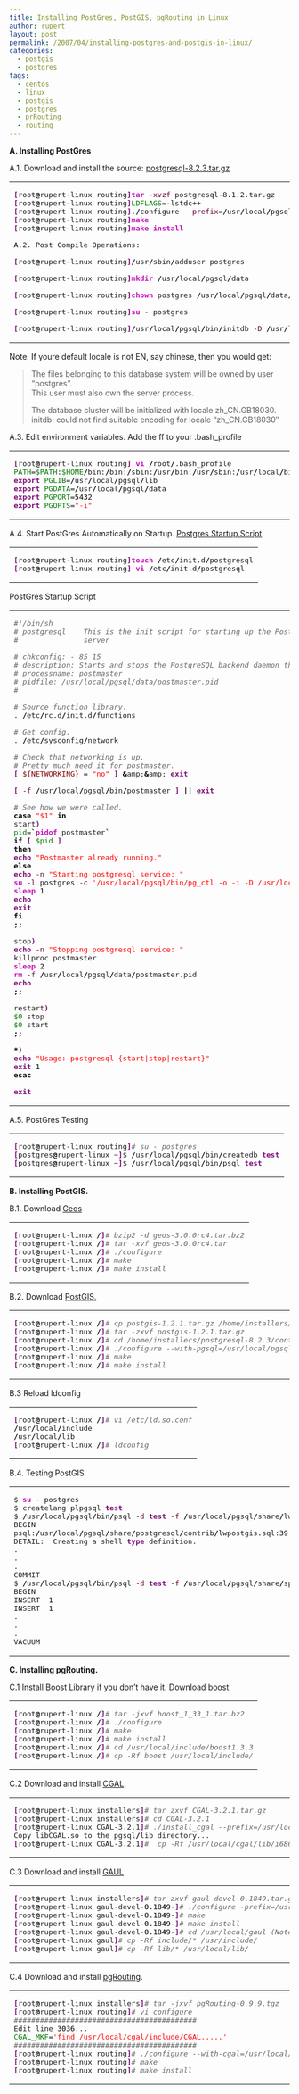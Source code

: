 ```yaml
---
title: Installing PostGres, PostGIS, pgRouting in Linux
author: rupert
layout: post
permalink: /2007/04/installing-postgres-and-postgis-in-linux/
categories:
  - postgis
  - postgres
tags:
  - centos
  - linux
  - postgis
  - postgres
  - prRouting
  - routing
---
```

**A. Installing PostGres**

A.1. Download and install the source: [postgresql-8.2.3.tar.gz][1]

<div class="wp_syntax">
  <table>
    <tr>
      <td class="code">
        <pre class="bash" style="font-family:monospace;"><span style="color: #7a0874; font-weight: bold;">&#91;</span>root<span style="color: #000000; font-weight: bold;">@</span>rupert-linux routing<span style="color: #7a0874; font-weight: bold;">&#93;</span><span style="color: #c20cb9; font-weight: bold;">tar</span> <span style="color: #660033;">-xvzf</span> postgresql-8.1.2.tar.gz
<span style="color: #7a0874; font-weight: bold;">&#91;</span>root<span style="color: #000000; font-weight: bold;">@</span>rupert-linux routing<span style="color: #7a0874; font-weight: bold;">&#93;</span><span style="color: #007800;">LDFLAGS</span>=-lstdc++
<span style="color: #7a0874; font-weight: bold;">&#91;</span>root<span style="color: #000000; font-weight: bold;">@</span>rupert-linux routing<span style="color: #7a0874; font-weight: bold;">&#93;</span>.<span style="color: #000000; font-weight: bold;">/</span>configure <span style="color: #660033;">--prefix</span>=<span style="color: #000000; font-weight: bold;">/</span>usr<span style="color: #000000; font-weight: bold;">/</span>local<span style="color: #000000; font-weight: bold;">/</span>pgsql <span style="color: #660033;">--with-perl</span> <span style="color: #660033;">--with-python</span> <span style="color: #660033;">--with-krb5</span> <span style="color: #660033;">--with-openssl</span>
<span style="color: #7a0874; font-weight: bold;">&#91;</span>root<span style="color: #000000; font-weight: bold;">@</span>rupert-linux routing<span style="color: #7a0874; font-weight: bold;">&#93;</span><span style="color: #c20cb9; font-weight: bold;">make</span>
<span style="color: #7a0874; font-weight: bold;">&#91;</span>root<span style="color: #000000; font-weight: bold;">@</span>rupert-linux routing<span style="color: #7a0874; font-weight: bold;">&#93;</span><span style="color: #c20cb9; font-weight: bold;">make</span> <span style="color: #c20cb9; font-weight: bold;">install</span>
&nbsp;
A.2. Post Compile Operations:
&nbsp;
<span style="color: #7a0874; font-weight: bold;">&#91;</span>root<span style="color: #000000; font-weight: bold;">@</span>rupert-linux routing<span style="color: #7a0874; font-weight: bold;">&#93;</span><span style="color: #000000; font-weight: bold;">/</span>usr<span style="color: #000000; font-weight: bold;">/</span>sbin<span style="color: #000000; font-weight: bold;">/</span>adduser postgres
&nbsp;
<span style="color: #7a0874; font-weight: bold;">&#91;</span>root<span style="color: #000000; font-weight: bold;">@</span>rupert-linux routing<span style="color: #7a0874; font-weight: bold;">&#93;</span><span style="color: #c20cb9; font-weight: bold;">mkdir</span> <span style="color: #000000; font-weight: bold;">/</span>usr<span style="color: #000000; font-weight: bold;">/</span>local<span style="color: #000000; font-weight: bold;">/</span>pgsql<span style="color: #000000; font-weight: bold;">/</span>data
&nbsp;
<span style="color: #7a0874; font-weight: bold;">&#91;</span>root<span style="color: #000000; font-weight: bold;">@</span>rupert-linux routing<span style="color: #7a0874; font-weight: bold;">&#93;</span><span style="color: #c20cb9; font-weight: bold;">chown</span> postgres <span style="color: #000000; font-weight: bold;">/</span>usr<span style="color: #000000; font-weight: bold;">/</span>local<span style="color: #000000; font-weight: bold;">/</span>pgsql<span style="color: #000000; font-weight: bold;">/</span>data<span style="color: #000000; font-weight: bold;">/</span>
&nbsp;
<span style="color: #7a0874; font-weight: bold;">&#91;</span>root<span style="color: #000000; font-weight: bold;">@</span>rupert-linux routing<span style="color: #7a0874; font-weight: bold;">&#93;</span><span style="color: #c20cb9; font-weight: bold;">su</span> - postgres
&nbsp;
<span style="color: #7a0874; font-weight: bold;">&#91;</span>root<span style="color: #000000; font-weight: bold;">@</span>rupert-linux routing<span style="color: #7a0874; font-weight: bold;">&#93;</span><span style="color: #000000; font-weight: bold;">/</span>usr<span style="color: #000000; font-weight: bold;">/</span>local<span style="color: #000000; font-weight: bold;">/</span>pgsql<span style="color: #000000; font-weight: bold;">/</span>bin<span style="color: #000000; font-weight: bold;">/</span>initdb <span style="color: #660033;">-D</span> <span style="color: #000000; font-weight: bold;">/</span>usr<span style="color: #000000; font-weight: bold;">/</span>local<span style="color: #000000; font-weight: bold;">/</span>pgsql<span style="color: #000000; font-weight: bold;">/</span>data<span style="color: #000000; font-weight: bold;">/</span></pre>
      </td>
    </tr>
  </table>
</div>

Note: If youre default locale is not EN, say chinese, then you would get:

> The files belonging to this database system will be owned by user &#8220;postgres&#8221;.  
> This user must also own the server process.
> 
> The database cluster will be initialized with locale zh_CN.GB18030.  
> initdb: could not find suitable encoding for locale &#8220;zh_CN.GB18030&#8243;

A.3. Edit environment variables. Add the ff to your .bash_profile

<div class="wp_syntax">
  <table>
    <tr>
      <td class="code">
        <pre class="bash" style="font-family:monospace;"><span style="color: #7a0874; font-weight: bold;">&#91;</span>root<span style="color: #000000; font-weight: bold;">@</span>rupert-linux routing<span style="color: #7a0874; font-weight: bold;">&#93;</span> <span style="color: #c20cb9; font-weight: bold;">vi</span> <span style="color: #000000; font-weight: bold;">/</span>root<span style="color: #000000; font-weight: bold;">/</span>.bash_profile
<span style="color: #007800;">PATH</span>=<span style="color: #007800;">$PATH</span>:<span style="color: #007800;">$HOME</span><span style="color: #000000; font-weight: bold;">/</span>bin:<span style="color: #000000; font-weight: bold;">/</span>bin:<span style="color: #000000; font-weight: bold;">/</span>sbin:<span style="color: #000000; font-weight: bold;">/</span>usr<span style="color: #000000; font-weight: bold;">/</span>bin:<span style="color: #000000; font-weight: bold;">/</span>usr<span style="color: #000000; font-weight: bold;">/</span>sbin:<span style="color: #000000; font-weight: bold;">/</span>usr<span style="color: #000000; font-weight: bold;">/</span>local<span style="color: #000000; font-weight: bold;">/</span>bin:<span style="color: #000000; font-weight: bold;">/</span>usr<span style="color: #000000; font-weight: bold;">/</span>local<span style="color: #000000; font-weight: bold;">/</span>sbin:<span style="color: #000000; font-weight: bold;">/</span>usr<span style="color: #000000; font-weight: bold;">/</span>local<span style="color: #000000; font-weight: bold;">/</span>mysql<span style="color: #000000; font-weight: bold;">/</span>bin:<span style="color: #007800;">$JAVA_HOME</span><span style="color: #000000; font-weight: bold;">/</span>bin:<span style="color: #000000; font-weight: bold;">/</span>usr<span style="color: #000000; font-weight: bold;">/</span>local<span style="color: #000000; font-weight: bold;">/</span>pgsql<span style="color: #000000; font-weight: bold;">/</span>bin
<span style="color: #7a0874; font-weight: bold;">export</span> <span style="color: #007800;">PGLIB</span>=<span style="color: #000000; font-weight: bold;">/</span>usr<span style="color: #000000; font-weight: bold;">/</span>local<span style="color: #000000; font-weight: bold;">/</span>pgsql<span style="color: #000000; font-weight: bold;">/</span>lib
<span style="color: #7a0874; font-weight: bold;">export</span> <span style="color: #007800;">PGDATA</span>=<span style="color: #000000; font-weight: bold;">/</span>usr<span style="color: #000000; font-weight: bold;">/</span>local<span style="color: #000000; font-weight: bold;">/</span>pgsql<span style="color: #000000; font-weight: bold;">/</span>data
<span style="color: #7a0874; font-weight: bold;">export</span> <span style="color: #007800;">PGPORT</span>=<span style="color: #000000;">5432</span>
<span style="color: #7a0874; font-weight: bold;">export</span> <span style="color: #007800;">PGOPTS</span>=<span style="color: #ff0000;">"-i"</span></pre>
      </td>
    </tr>
  </table>
</div>

A.4. Start PostGres Automatically on Startup. [Postgres Startup Script][2]

<div class="wp_syntax">
  <table>
    <tr>
      <td class="code">
        <pre class="bash" style="font-family:monospace;"><span style="color: #7a0874; font-weight: bold;">&#91;</span>root<span style="color: #000000; font-weight: bold;">@</span>rupert-linux routing<span style="color: #7a0874; font-weight: bold;">&#93;</span><span style="color: #c20cb9; font-weight: bold;">touch</span> <span style="color: #000000; font-weight: bold;">/</span>etc<span style="color: #000000; font-weight: bold;">/</span>init.d<span style="color: #000000; font-weight: bold;">/</span>postgresql
<span style="color: #7a0874; font-weight: bold;">&#91;</span>root<span style="color: #000000; font-weight: bold;">@</span>rupert-linux routing<span style="color: #7a0874; font-weight: bold;">&#93;</span> <span style="color: #c20cb9; font-weight: bold;">vi</span> <span style="color: #000000; font-weight: bold;">/</span>etc<span style="color: #000000; font-weight: bold;">/</span>init.d<span style="color: #000000; font-weight: bold;">/</span>postgresql</pre>
      </td>
    </tr>
  </table>
</div>

PostGres Startup Script

<div class="wp_syntax">
  <table>
    <tr>
      <td class="code">
        <pre class="bash" style="font-family:monospace;"><span style="color: #666666; font-style: italic;">#!/bin/sh</span>
<span style="color: #666666; font-style: italic;"># postgresql    This is the init script for starting up the PostgreSQL</span>
<span style="color: #666666; font-style: italic;">#               server</span>
&nbsp;
<span style="color: #666666; font-style: italic;"># chkconfig: - 85 15</span>
<span style="color: #666666; font-style: italic;"># description: Starts and stops the PostgreSQL backend daemon that handles all database requests.</span>
<span style="color: #666666; font-style: italic;"># processname: postmaster</span>
<span style="color: #666666; font-style: italic;"># pidfile: /usr/local/pgsql/data/postmaster.pid</span>
<span style="color: #666666; font-style: italic;">#</span>
&nbsp;
<span style="color: #666666; font-style: italic;"># Source function library.</span>
. <span style="color: #000000; font-weight: bold;">/</span>etc<span style="color: #000000; font-weight: bold;">/</span>rc.d<span style="color: #000000; font-weight: bold;">/</span>init.d<span style="color: #000000; font-weight: bold;">/</span>functions
&nbsp;
<span style="color: #666666; font-style: italic;"># Get config.</span>
. <span style="color: #000000; font-weight: bold;">/</span>etc<span style="color: #000000; font-weight: bold;">/</span>sysconfig<span style="color: #000000; font-weight: bold;">/</span>network
&nbsp;
<span style="color: #666666; font-style: italic;"># Check that networking is up.</span>
<span style="color: #666666; font-style: italic;"># Pretty much need it for postmaster.</span>
<span style="color: #7a0874; font-weight: bold;">&#91;</span> <span style="color: #800000;">${NETWORKING}</span> = <span style="color: #ff0000;">"no"</span> <span style="color: #7a0874; font-weight: bold;">&#93;</span> <span style="color: #000000; font-weight: bold;">&</span>amp;<span style="color: #000000; font-weight: bold;">&</span>amp; <span style="color: #7a0874; font-weight: bold;">exit</span> <span style="color: #000000;"></span>
&nbsp;
<span style="color: #7a0874; font-weight: bold;">&#91;</span> <span style="color: #660033;">-f</span> <span style="color: #000000; font-weight: bold;">/</span>usr<span style="color: #000000; font-weight: bold;">/</span>local<span style="color: #000000; font-weight: bold;">/</span>pgsql<span style="color: #000000; font-weight: bold;">/</span>bin<span style="color: #000000; font-weight: bold;">/</span>postmaster <span style="color: #7a0874; font-weight: bold;">&#93;</span> <span style="color: #000000; font-weight: bold;">||</span> <span style="color: #7a0874; font-weight: bold;">exit</span> <span style="color: #000000;"></span>
&nbsp;
<span style="color: #666666; font-style: italic;"># See how we were called.</span>
<span style="color: #000000; font-weight: bold;">case</span> <span style="color: #ff0000;">"$1"</span> <span style="color: #000000; font-weight: bold;">in</span>
start<span style="color: #7a0874; font-weight: bold;">&#41;</span>
<span style="color: #007800;">pid</span>=<span style="color: #000000; font-weight: bold;">`</span><span style="color: #c20cb9; font-weight: bold;">pidof</span> postmaster<span style="color: #000000; font-weight: bold;">`</span>
<span style="color: #000000; font-weight: bold;">if</span> <span style="color: #7a0874; font-weight: bold;">&#91;</span> <span style="color: #007800;">$pid</span> <span style="color: #7a0874; font-weight: bold;">&#93;</span>
<span style="color: #000000; font-weight: bold;">then</span>
<span style="color: #7a0874; font-weight: bold;">echo</span> <span style="color: #ff0000;">"Postmaster already running."</span>
<span style="color: #000000; font-weight: bold;">else</span>
<span style="color: #7a0874; font-weight: bold;">echo</span> <span style="color: #660033;">-n</span> <span style="color: #ff0000;">"Starting postgresql service: "</span>
<span style="color: #c20cb9; font-weight: bold;">su</span> <span style="color: #660033;">-l</span> postgres <span style="color: #660033;">-c</span> <span style="color: #ff0000;">'/usr/local/pgsql/bin/pg_ctl -o -i -D /usr/local/pgsql/data/ -l /usr/local/pgsql/data/logfile start'</span>
<span style="color: #c20cb9; font-weight: bold;">sleep</span> <span style="color: #000000;">1</span>
<span style="color: #7a0874; font-weight: bold;">echo</span>
<span style="color: #7a0874; font-weight: bold;">exit</span>
<span style="color: #000000; font-weight: bold;">fi</span>
<span style="color: #000000; font-weight: bold;">;;</span>
&nbsp;
stop<span style="color: #7a0874; font-weight: bold;">&#41;</span>
<span style="color: #7a0874; font-weight: bold;">echo</span> <span style="color: #660033;">-n</span> <span style="color: #ff0000;">"Stopping postgresql service: "</span>
killproc postmaster
<span style="color: #c20cb9; font-weight: bold;">sleep</span> <span style="color: #000000;">2</span>
<span style="color: #c20cb9; font-weight: bold;">rm</span> <span style="color: #660033;">-f</span> <span style="color: #000000; font-weight: bold;">/</span>usr<span style="color: #000000; font-weight: bold;">/</span>local<span style="color: #000000; font-weight: bold;">/</span>pgsql<span style="color: #000000; font-weight: bold;">/</span>data<span style="color: #000000; font-weight: bold;">/</span>postmaster.pid
<span style="color: #7a0874; font-weight: bold;">echo</span>
<span style="color: #000000; font-weight: bold;">;;</span>
&nbsp;
restart<span style="color: #7a0874; font-weight: bold;">&#41;</span>
<span style="color: #007800;">$0</span> stop
<span style="color: #007800;">$0</span> start
<span style="color: #000000; font-weight: bold;">;;</span>
&nbsp;
<span style="color: #000000; font-weight: bold;">*</span><span style="color: #7a0874; font-weight: bold;">&#41;</span>
<span style="color: #7a0874; font-weight: bold;">echo</span> <span style="color: #ff0000;">"Usage: postgresql {start|stop|restart}"</span>
<span style="color: #7a0874; font-weight: bold;">exit</span> <span style="color: #000000;">1</span>
<span style="color: #000000; font-weight: bold;">esac</span>
&nbsp;
<span style="color: #7a0874; font-weight: bold;">exit</span> <span style="color: #000000;"></span></pre>
      </td>
    </tr>
  </table>
</div>

A.5. PostGres Testing

<div class="wp_syntax">
  <table>
    <tr>
      <td class="code">
        <pre class="bash" style="font-family:monospace;"><span style="color: #7a0874; font-weight: bold;">&#91;</span>root<span style="color: #000000; font-weight: bold;">@</span>rupert-linux routing<span style="color: #7a0874; font-weight: bold;">&#93;</span><span style="color: #666666; font-style: italic;"># su - postgres</span>
<span style="color: #7a0874; font-weight: bold;">&#91;</span>postgres<span style="color: #000000; font-weight: bold;">@</span>rupert-linux ~<span style="color: #7a0874; font-weight: bold;">&#93;</span>$ <span style="color: #000000; font-weight: bold;">/</span>usr<span style="color: #000000; font-weight: bold;">/</span>local<span style="color: #000000; font-weight: bold;">/</span>pgsql<span style="color: #000000; font-weight: bold;">/</span>bin<span style="color: #000000; font-weight: bold;">/</span>createdb <span style="color: #7a0874; font-weight: bold;">test</span>
<span style="color: #7a0874; font-weight: bold;">&#91;</span>postgres<span style="color: #000000; font-weight: bold;">@</span>rupert-linux ~<span style="color: #7a0874; font-weight: bold;">&#93;</span>$ <span style="color: #000000; font-weight: bold;">/</span>usr<span style="color: #000000; font-weight: bold;">/</span>local<span style="color: #000000; font-weight: bold;">/</span>pgsql<span style="color: #000000; font-weight: bold;">/</span>bin<span style="color: #000000; font-weight: bold;">/</span>psql <span style="color: #7a0874; font-weight: bold;">test</span></pre>
      </td>
    </tr>
  </table>
</div>

**B. Installing PostGIS.**

B.1. Download [Geos][3]

<div class="wp_syntax">
  <table>
    <tr>
      <td class="code">
        <pre class="bash" style="font-family:monospace;"><span style="color: #7a0874; font-weight: bold;">&#91;</span>root<span style="color: #000000; font-weight: bold;">@</span>rupert-linux <span style="color: #000000; font-weight: bold;">/</span><span style="color: #7a0874; font-weight: bold;">&#93;</span><span style="color: #666666; font-style: italic;"># bzip2 -d geos-3.0.0rc4.tar.bz2</span>
<span style="color: #7a0874; font-weight: bold;">&#91;</span>root<span style="color: #000000; font-weight: bold;">@</span>rupert-linux <span style="color: #000000; font-weight: bold;">/</span><span style="color: #7a0874; font-weight: bold;">&#93;</span><span style="color: #666666; font-style: italic;"># tar -xvf geos-3.0.0rc4.tar</span>
<span style="color: #7a0874; font-weight: bold;">&#91;</span>root<span style="color: #000000; font-weight: bold;">@</span>rupert-linux <span style="color: #000000; font-weight: bold;">/</span><span style="color: #7a0874; font-weight: bold;">&#93;</span><span style="color: #666666; font-style: italic;"># ./configure</span>
<span style="color: #7a0874; font-weight: bold;">&#91;</span>root<span style="color: #000000; font-weight: bold;">@</span>rupert-linux <span style="color: #000000; font-weight: bold;">/</span><span style="color: #7a0874; font-weight: bold;">&#93;</span><span style="color: #666666; font-style: italic;"># make</span>
<span style="color: #7a0874; font-weight: bold;">&#91;</span>root<span style="color: #000000; font-weight: bold;">@</span>rupert-linux <span style="color: #000000; font-weight: bold;">/</span><span style="color: #7a0874; font-weight: bold;">&#93;</span><span style="color: #666666; font-style: italic;"># make install</span></pre>
      </td>
    </tr>
  </table>
</div>

B.2. Download [PostGIS.][4]

<div class="wp_syntax">
  <table>
    <tr>
      <td class="code">
        <pre class="bash" style="font-family:monospace;"><span style="color: #7a0874; font-weight: bold;">&#91;</span>root<span style="color: #000000; font-weight: bold;">@</span>rupert-linux <span style="color: #000000; font-weight: bold;">/</span><span style="color: #7a0874; font-weight: bold;">&#93;</span><span style="color: #666666; font-style: italic;"># cp postgis-1.2.1.tar.gz /home/installers/postgresql-8.2.3/contrib/</span>
<span style="color: #7a0874; font-weight: bold;">&#91;</span>root<span style="color: #000000; font-weight: bold;">@</span>rupert-linux <span style="color: #000000; font-weight: bold;">/</span><span style="color: #7a0874; font-weight: bold;">&#93;</span><span style="color: #666666; font-style: italic;"># tar -zxvf postgis-1.2.1.tar.gz</span>
<span style="color: #7a0874; font-weight: bold;">&#91;</span>root<span style="color: #000000; font-weight: bold;">@</span>rupert-linux <span style="color: #000000; font-weight: bold;">/</span><span style="color: #7a0874; font-weight: bold;">&#93;</span><span style="color: #666666; font-style: italic;"># cd /home/installers/postgresql-8.2.3/contrib/postgis-1.2.1/</span>
<span style="color: #7a0874; font-weight: bold;">&#91;</span>root<span style="color: #000000; font-weight: bold;">@</span>rupert-linux <span style="color: #000000; font-weight: bold;">/</span><span style="color: #7a0874; font-weight: bold;">&#93;</span><span style="color: #666666; font-style: italic;"># ./configure --with-pgsql=/usr/local/pgsql/bin/pg_config</span>
<span style="color: #7a0874; font-weight: bold;">&#91;</span>root<span style="color: #000000; font-weight: bold;">@</span>rupert-linux <span style="color: #000000; font-weight: bold;">/</span><span style="color: #7a0874; font-weight: bold;">&#93;</span><span style="color: #666666; font-style: italic;"># make</span>
<span style="color: #7a0874; font-weight: bold;">&#91;</span>root<span style="color: #000000; font-weight: bold;">@</span>rupert-linux <span style="color: #000000; font-weight: bold;">/</span><span style="color: #7a0874; font-weight: bold;">&#93;</span><span style="color: #666666; font-style: italic;"># make install</span></pre>
      </td>
    </tr>
  </table>
</div>

B.3 Reload ldconfig

<div class="wp_syntax">
  <table>
    <tr>
      <td class="code">
        <pre class="bash" style="font-family:monospace;"><span style="color: #7a0874; font-weight: bold;">&#91;</span>root<span style="color: #000000; font-weight: bold;">@</span>rupert-linux <span style="color: #000000; font-weight: bold;">/</span><span style="color: #7a0874; font-weight: bold;">&#93;</span><span style="color: #666666; font-style: italic;"># vi /etc/ld.so.conf</span>
<span style="color: #000000; font-weight: bold;">/</span>usr<span style="color: #000000; font-weight: bold;">/</span>local<span style="color: #000000; font-weight: bold;">/</span>include
<span style="color: #000000; font-weight: bold;">/</span>usr<span style="color: #000000; font-weight: bold;">/</span>local<span style="color: #000000; font-weight: bold;">/</span>lib
<span style="color: #7a0874; font-weight: bold;">&#91;</span>root<span style="color: #000000; font-weight: bold;">@</span>rupert-linux <span style="color: #000000; font-weight: bold;">/</span><span style="color: #7a0874; font-weight: bold;">&#93;</span><span style="color: #666666; font-style: italic;"># ldconfig</span></pre>
      </td>
    </tr>
  </table>
</div>

B.4. Testing PostGIS

<div class="wp_syntax">
  <table>
    <tr>
      <td class="code">
        <pre class="bash" style="font-family:monospace;">$ <span style="color: #c20cb9; font-weight: bold;">su</span> - postgres
$ createlang plpgsql <span style="color: #7a0874; font-weight: bold;">test</span>
$ <span style="color: #000000; font-weight: bold;">/</span>usr<span style="color: #000000; font-weight: bold;">/</span>local<span style="color: #000000; font-weight: bold;">/</span>pgsql<span style="color: #000000; font-weight: bold;">/</span>bin<span style="color: #000000; font-weight: bold;">/</span>psql <span style="color: #660033;">-d</span> <span style="color: #7a0874; font-weight: bold;">test</span> <span style="color: #660033;">-f</span> <span style="color: #000000; font-weight: bold;">/</span>usr<span style="color: #000000; font-weight: bold;">/</span>local<span style="color: #000000; font-weight: bold;">/</span>pgsql<span style="color: #000000; font-weight: bold;">/</span>share<span style="color: #000000; font-weight: bold;">/</span>lwpostgis.sql
BEGIN
psql:<span style="color: #000000; font-weight: bold;">/</span>usr<span style="color: #000000; font-weight: bold;">/</span>local<span style="color: #000000; font-weight: bold;">/</span>pgsql<span style="color: #000000; font-weight: bold;">/</span>share<span style="color: #000000; font-weight: bold;">/</span>postgresql<span style="color: #000000; font-weight: bold;">/</span>contrib<span style="color: #000000; font-weight: bold;">/</span>lwpostgis.sql:<span style="color: #000000;">39</span> NOTICE:  <span style="color: #7a0874; font-weight: bold;">type</span> <span style="color: #ff0000;">"histogram2d"</span> is not yet defined
DETAIL:  Creating a shell <span style="color: #7a0874; font-weight: bold;">type</span> definition.
.
.
.
COMMIT
$ <span style="color: #000000; font-weight: bold;">/</span>usr<span style="color: #000000; font-weight: bold;">/</span>local<span style="color: #000000; font-weight: bold;">/</span>pgsql<span style="color: #000000; font-weight: bold;">/</span>bin<span style="color: #000000; font-weight: bold;">/</span>psql <span style="color: #660033;">-d</span> <span style="color: #7a0874; font-weight: bold;">test</span> <span style="color: #660033;">-f</span> <span style="color: #000000; font-weight: bold;">/</span>usr<span style="color: #000000; font-weight: bold;">/</span>local<span style="color: #000000; font-weight: bold;">/</span>pgsql<span style="color: #000000; font-weight: bold;">/</span>share<span style="color: #000000; font-weight: bold;">/</span>spatial_ref_sys.sql
BEGIN
INSERT <span style="color: #000000;"></span> <span style="color: #000000;">1</span>
INSERT <span style="color: #000000;"></span> <span style="color: #000000;">1</span>
.
.
.
VACUUM</pre>
      </td>
    </tr>
  </table>
</div>

**C. Installing pgRouting.**

C.1 Install Boost Library if you don&#8217;t have it. Download [boost][5]

<div class="wp_syntax">
  <table>
    <tr>
      <td class="code">
        <pre class="bash" style="font-family:monospace;"><span style="color: #7a0874; font-weight: bold;">&#91;</span>root<span style="color: #000000; font-weight: bold;">@</span>rupert-linux <span style="color: #000000; font-weight: bold;">/</span><span style="color: #7a0874; font-weight: bold;">&#93;</span><span style="color: #666666; font-style: italic;"># tar -jxvf boost_1_33_1.tar.bz2</span>
<span style="color: #7a0874; font-weight: bold;">&#91;</span>root<span style="color: #000000; font-weight: bold;">@</span>rupert-linux <span style="color: #000000; font-weight: bold;">/</span><span style="color: #7a0874; font-weight: bold;">&#93;</span><span style="color: #666666; font-style: italic;"># ./configure</span>
<span style="color: #7a0874; font-weight: bold;">&#91;</span>root<span style="color: #000000; font-weight: bold;">@</span>rupert-linux <span style="color: #000000; font-weight: bold;">/</span><span style="color: #7a0874; font-weight: bold;">&#93;</span><span style="color: #666666; font-style: italic;"># make</span>
<span style="color: #7a0874; font-weight: bold;">&#91;</span>root<span style="color: #000000; font-weight: bold;">@</span>rupert-linux <span style="color: #000000; font-weight: bold;">/</span><span style="color: #7a0874; font-weight: bold;">&#93;</span><span style="color: #666666; font-style: italic;"># make install</span>
<span style="color: #7a0874; font-weight: bold;">&#91;</span>root<span style="color: #000000; font-weight: bold;">@</span>rupert-linux <span style="color: #000000; font-weight: bold;">/</span><span style="color: #7a0874; font-weight: bold;">&#93;</span><span style="color: #666666; font-style: italic;"># cd /usr/local/include/boost1.3.3</span>
<span style="color: #7a0874; font-weight: bold;">&#91;</span>root<span style="color: #000000; font-weight: bold;">@</span>rupert-linux <span style="color: #000000; font-weight: bold;">/</span><span style="color: #7a0874; font-weight: bold;">&#93;</span><span style="color: #666666; font-style: italic;"># cp -Rf boost /usr/local/include/</span></pre>
      </td>
    </tr>
  </table>
</div>

C.2 Download and install [CGAL][6].

<div class="wp_syntax">
  <table>
    <tr>
      <td class="code">
        <pre class="bash" style="font-family:monospace;"><span style="color: #7a0874; font-weight: bold;">&#91;</span>root<span style="color: #000000; font-weight: bold;">@</span>rupert-linux installers<span style="color: #7a0874; font-weight: bold;">&#93;</span><span style="color: #666666; font-style: italic;"># tar zxvf CGAL-3.2.1.tar.gz</span>
<span style="color: #7a0874; font-weight: bold;">&#91;</span>root<span style="color: #000000; font-weight: bold;">@</span>rupert-linux installers<span style="color: #7a0874; font-weight: bold;">&#93;</span><span style="color: #666666; font-style: italic;"># cd CGAL-3.2.1</span>
<span style="color: #7a0874; font-weight: bold;">&#91;</span>root<span style="color: #000000; font-weight: bold;">@</span>rupert-linux CGAL-3.2.1<span style="color: #7a0874; font-weight: bold;">&#93;</span><span style="color: #666666; font-style: italic;"># ./install_cgal --prefix=/usr/local/cgal --with-boost=n --without-autofind -ni /usr/bin/g++</span>
Copy libCGAL.so to the pgsql<span style="color: #000000; font-weight: bold;">/</span>lib directory...
<span style="color: #7a0874; font-weight: bold;">&#91;</span>root<span style="color: #000000; font-weight: bold;">@</span>rupert-linux CGAL-3.2.1<span style="color: #7a0874; font-weight: bold;">&#93;</span><span style="color: #666666; font-style: italic;">#  cp -Rf /usr/local/cgal/lib/i686_Linux-2.6_g++-3.4.3/libCGAL.so /usr/local/pgsql/lib/</span></pre>
      </td>
    </tr>
  </table>
</div>

C.3 Download and install [GAUL][7].

<div class="wp_syntax">
  <table>
    <tr>
      <td class="code">
        <pre class="bash" style="font-family:monospace;"><span style="color: #7a0874; font-weight: bold;">&#91;</span>root<span style="color: #000000; font-weight: bold;">@</span>rupert-linux installers<span style="color: #7a0874; font-weight: bold;">&#93;</span><span style="color: #666666; font-style: italic;"># tar zxvf gaul-devel-0.1849.tar.gz</span>
<span style="color: #7a0874; font-weight: bold;">&#91;</span>root<span style="color: #000000; font-weight: bold;">@</span>rupert-linux gaul-devel-<span style="color: #000000;">0.1849</span>-<span style="color: #000000;"></span><span style="color: #7a0874; font-weight: bold;">&#93;</span><span style="color: #666666; font-style: italic;"># ./configure -prefix=/usr/local/gaul</span>
<span style="color: #7a0874; font-weight: bold;">&#91;</span>root<span style="color: #000000; font-weight: bold;">@</span>rupert-linux gaul-devel-<span style="color: #000000;">0.1849</span>-<span style="color: #000000;"></span><span style="color: #7a0874; font-weight: bold;">&#93;</span><span style="color: #666666; font-style: italic;"># make</span>
<span style="color: #7a0874; font-weight: bold;">&#91;</span>root<span style="color: #000000; font-weight: bold;">@</span>rupert-linux gaul-devel-<span style="color: #000000;">0.1849</span>-<span style="color: #000000;"></span><span style="color: #7a0874; font-weight: bold;">&#93;</span><span style="color: #666666; font-style: italic;"># make install</span>
<span style="color: #7a0874; font-weight: bold;">&#91;</span>root<span style="color: #000000; font-weight: bold;">@</span>rupert-linux gaul-devel-<span style="color: #000000;">0.1849</span>-<span style="color: #000000;"></span><span style="color: #7a0874; font-weight: bold;">&#93;</span><span style="color: #666666; font-style: italic;"># cd /usr/local/gaul (Note: Copy gaul includes and libraries to standard directories...)</span>
<span style="color: #7a0874; font-weight: bold;">&#91;</span>root<span style="color: #000000; font-weight: bold;">@</span>rupert-linux gaul<span style="color: #7a0874; font-weight: bold;">&#93;</span><span style="color: #666666; font-style: italic;"># cp -Rf include/* /usr/include/</span>
<span style="color: #7a0874; font-weight: bold;">&#91;</span>root<span style="color: #000000; font-weight: bold;">@</span>rupert-linux gaul<span style="color: #7a0874; font-weight: bold;">&#93;</span><span style="color: #666666; font-style: italic;"># cp -Rf lib/* /usr/local/lib/</span></pre>
      </td>
    </tr>
  </table>
</div>

C.4 Download and install [pgRouting][8].

<div class="wp_syntax">
  <table>
    <tr>
      <td class="code">
        <pre class="bash" style="font-family:monospace;"><span style="color: #7a0874; font-weight: bold;">&#91;</span>root<span style="color: #000000; font-weight: bold;">@</span>rupert-linux installers<span style="color: #7a0874; font-weight: bold;">&#93;</span><span style="color: #666666; font-style: italic;"># tar -jxvf pgRouting-0.9.9.tgz</span>
<span style="color: #7a0874; font-weight: bold;">&#91;</span>root<span style="color: #000000; font-weight: bold;">@</span>rupert-linux routing<span style="color: #7a0874; font-weight: bold;">&#93;</span><span style="color: #666666; font-style: italic;"># vi configure</span>
<span style="color: #666666; font-style: italic;">##########################################</span>
Edit line <span style="color: #000000;">3036</span>...
<span style="color: #007800;">CGAL_MKF</span>=<span style="color: #ff0000;">'find /usr/local/cgal/include/CGAL.....'</span>
<span style="color: #666666; font-style: italic;">##########################################</span>
<span style="color: #7a0874; font-weight: bold;">&#91;</span>root<span style="color: #000000; font-weight: bold;">@</span>rupert-linux routing<span style="color: #7a0874; font-weight: bold;">&#93;</span><span style="color: #666666; font-style: italic;"># ./configure --with-cgal=/usr/local/cgal --with-gaul=/usr/local/gaul --with boost=/usr/local --pg-sql=/usr/local/pgsql</span>
<span style="color: #7a0874; font-weight: bold;">&#91;</span>root<span style="color: #000000; font-weight: bold;">@</span>rupert-linux routing<span style="color: #7a0874; font-weight: bold;">&#93;</span><span style="color: #666666; font-style: italic;"># make</span>
<span style="color: #7a0874; font-weight: bold;">&#91;</span>root<span style="color: #000000; font-weight: bold;">@</span>rupert-linux routing<span style="color: #7a0874; font-weight: bold;">&#93;</span><span style="color: #666666; font-style: italic;"># make install</span></pre>
      </td>
    </tr>
  </table>
</div>

<ins datetime="2007-06-07T01:28:02+00:00"></ins>

 [1]: http://wwwmaster.postgresql.org/download/mirrors-ftp?file=%2Fsource%2Fv8.2.3%2Fpostgresql-8.2.3.tar.gz
 [2]: /images/2007/06/postgresql.txt
 [3]: http://geos.refractions.net/
 [4]: http://www.postgis.org/download/
 [5]: http://sourceforge.net/project/showfiles.php?group_id=7586
 [6]: http://www.cgal.org/download/
 [7]: http://sourceforge.net/projects/gaul/
 [8]: http://www.postlbs.org/postlbs-cms/files/downloads/pgRouting-0.9.9.tgz